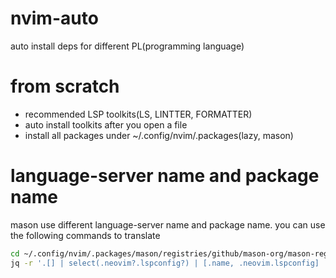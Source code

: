 # nvim-auto

auto install deps for different PL(programming language)

# from scratch

- recommended LSP toolkits(LS, LINTTER, FORMATTER)
- auto install toolkits after you open a file
- install all packages under ~/.config/nvim/.packages(lazy, mason)

# language-server name and package name

mason use different language-server name and package name.
you can use the following commands to translate

```bash
cd ~/.config/nvim/.packages/mason/registries/github/mason-org/mason-registry
jq -r '.[] | select(.neovim?.lspconfig?) | [.name, .neovim.lspconfig] | @tsv' registry.json | column -t
```
